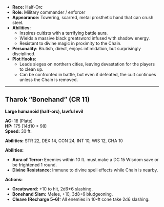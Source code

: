 - **Race:** Half-Orc
- **Role:** Military commander / enforcer
- **Appearance:** Towering, scarred, metal prosthetic hand that can crush steel.
- **Abilities:**
    - Inspires cultists with a terrifying battle aura.
    - Wields a massive black greatsword infused with shadow energy.
    - Resistant to divine magic in proximity to the Chain.
- **Personality:** Brutish, direct, enjoys intimidation, but surprisingly disciplined.
- **Plot Hooks:**
    - Leads sieges on northern cities, leaving devastation for the players to clean up.
    - Can be confronted in battle, but even if defeated, the cult continues unless the Chain is removed.
---
## **Tharok “Bonehand”** (CR 11)

**Large humanoid (half-orc), lawful evil**

**AC:** 18 (Plate)  
**HP:** 175 (14d10 + 98)  
**Speed:** 30 ft.

**Abilities:** STR 22, DEX 14, CON 24, INT 10, WIS 12, CHA 10

**Abilities:**

- **Aura of Terror:** Enemies within 10 ft. must make a DC 15 Wisdom save or be frightened 1 round.
- **Divine Resistance:** Immune to divine spell effects while Chain is nearby.

**Actions:**
- **Greatsword:** +10 to hit, 2d6+6 slashing.
- **Bonehand Slam:** Melee, +10, 3d8+6 bludgeoning.
- **Cleave (Recharge 5–6):** All enemies in 10-ft cone take 2d6 slashing.